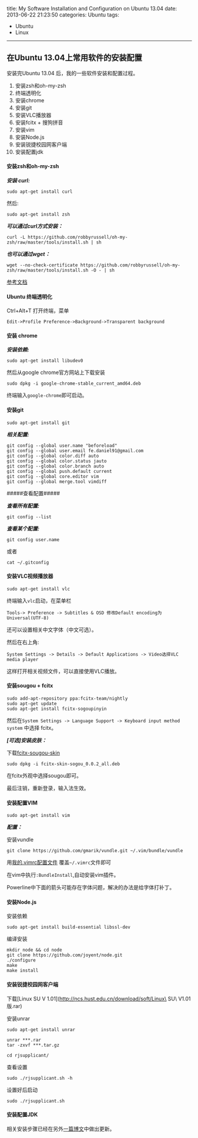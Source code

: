 title: My Software Installation and Configuration on Ubuntu 13.04
date: 2013-06-22 21:23:50
categories: Ubuntu
tags: 
- Ubuntu
- Linux
---

## 在Ubuntu 13.04上常用软件的安装配置

安装完Ubuntu 13.04 后，我的一些软件安装和配置过程。

1. 安装zsh和oh-my-zsh
2. 终端透明化
3. 安装chrome
4. 安装git
5. 安装VLC播放器
6. 安装fcitx + 搜狗拼音
7. 安装vim
8. 安装Node.js
9. 安装锐捷校园网客户端
10. 安装配置jdk

<!-- more -->

#### 安装zsh和oh-my-zsh

___安装 curl:___

    sudo apt-get install curl

然后:

    sudo apt-get install zsh

___可以通过curl方式安装：___

    curl -L https://github.com/robbyrussell/oh-my-zsh/raw/master/tools/install.sh | sh

___也可以通过wget：___

    wget --no-check-certificate https://github.com/robbyrussell/oh-my-zsh/raw/master/tools/install.sh -O - | sh

[参考文档](https://github.com/robbyrussell/oh-my-zsh)

#### Ubuntu 终端透明化

Ctrl+Alt+T 打开终端，菜单 

    Edit->Profile Preference->Background->Transparent background

#### 安装 chrome

___安装依赖:___

    sudo apt-get install libudev0

然后从google chrome官方网站上下载安装

    sudo dpkg -i google-chrome-stable_current_amd64.deb

终端输入`google-chrome`即可启动。

#### 安装git

    sudo apt-get install git

___相关配置:___

    git config --global user.name "beforeload"
    git config --global user.email fe.daniel91@gmail.com
    git config --global color.diff auto
    git config --global color.status jauto
    git config --global color.branch auto
    git config --global push.default current
    git config --global core.editor vim
    git config --global merge.tool vimdiff

#####查看配置#####

___查看所有配置:___

    git config --list

___查看某个配置:___

    git config user.name

或者 

    cat ~/.gitconfig

#### 安装VLC视频播放器

    sudo apt-get install vlc

终端输入`vlc`启动，在菜单栏

    Tools-> Preference -> Subtitles & OSD 修改Default encoding为Universal(UTF-8)
    
还可以设置相关中文字体（中文可选）。

然后在右上角:

    System Settings -> Details -> Default Applications -> Video选择VLC media player

这样打开相关视频文件，可以直接使用VLC播放。


#### 安装sougou + fcitx

    sudo add-apt-repository ppa:fcitx-team/nightly
    sudo apt-get update
    sudo apt-get install fcitx-sogoupinyin

然后在``System Settings -> Language Support -> Keyboard input method system`` 中选择 fcitx。


___[可选]安装皮肤：___

下载[fcitx-sougou-skin](http://pan.baidu.com/share/link?shareid=591450&uk=4060302862)

    sudo dpkg -i fcitx-skin-sogou_0.0.2_all.deb

在fcitx外观中选择sougou即可。

最后注销，重新登录，输入法生效。

#### 安装配置VIM

    sudo apt-get install vim

___配置：___

安装vundle

    git clone https://github.com/gmarik/vundle.git ~/.vim/bundle/vundle

用[我的.vimrc配置文件](https://github.com/beforeload/myconf/blob/master/.vimrc)
覆盖`~/.vimrc`文件即可

在vim中执行`:BundleInstall`,自动安装vim插件。

Powerline中下面的箭头可能存在字体问题，解决的办法是给字体打补丁。

#### 安装Node.js

安装依赖

    sudo apt-get install build-essential libssl-dev

编译安装

    mkdir node && cd node
    git clone https://github.com/joyent/node.git
    ./configure
    make 
    make install

#### 安装锐捷校园网客户端

下载[Linux SU V 1.01](http://ncs.hust.edu.cn/download/soft/Linux\ SU\ V1.01版.rar)

安装unrar

    sudo apt-get install unrar

    unrar ***.rar
    tar -zxvf ***.tar.gz

    cd rjsupplicant/

查看设置

    sudo ./rjsupplicant.sh -h

设置好后启动

    sudo ./rjsupplicant.sh

#### 安装配置JDK

相关安装步骤已经在另外[一篇博文](//beforeload.github.io/2013/06/29/building-distributed-systems-development-environment/)中做出更新。
